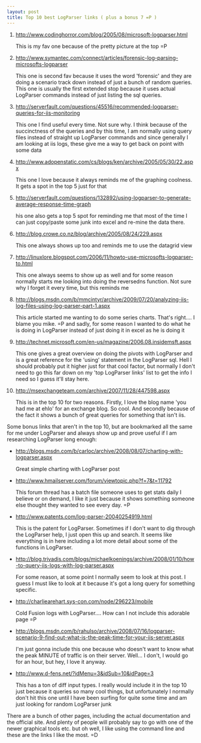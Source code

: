 ```yaml
---
layout: post
title: Top 10 best LogParser links ( plus a bonus 7 =P )
---
```


1. http://www.codinghorror.com/blog/2005/08/microsoft-logparser.html
   
    This is my fav one because of the pretty picture at the top =P

2. http://www.symantec.com/connect/articles/forensic-log-parsing-microsofts-logparser

    This one is second fav because it uses the word 'forensic' and they are doing a scenario track down instead of just a bunch of random queries. This one is usually the first extended stop because it uses actual LogParser commands instead of just listing the sql queries.

3. http://serverfault.com/questions/45516/recommended-logparser-queries-for-iis-monitoring

    This one I find useful every time. Not sure why. I think because of the succinctness of the queries and by this time, I am normally using query files instead of straight up LogParser commands and since generally I am looking at iis logs, these give me a way to get back on point with some data

4. http://www.adopenstatic.com/cs/blogs/ken/archive/2005/05/30/22.aspx

    This one I love because it always reminds me of the graphing coolness. It gets a spot in the top 5 just for that

5. http://serverfault.com/questions/132892/using-logparser-to-generate-average-response-time-graph

    his one also gets a top 5 spot for reminding me that most of the time I can just copy/paste some junk into excel and re-mine the data there.

6. http://blog.crowe.co.nz/blog/archive/2005/08/24/229.aspx

    This one always shows up too and reminds me to use the datagrid view

7. http://linuxlore.blogspot.com/2006/11/howto-use-microsofts-logparser-to.html

    This one always seems to show up as well and for some reason normally starts me looking into doing the reversedns function. Not sure why I forget it every time, but this reminds me

8. http://blogs.msdn.com/b/mmcintyr/archive/2009/07/20/analyzing-iis-log-files-using-log-parser-part-1.aspx

    This article started me wanting to do some series charts. That's right…. I blame you mike. =P and sadly, for some reason I wanted to do what he is doing in LogParser instead of just doing it in excel as he is doing it

9. http://technet.microsoft.com/en-us/magazine/2006.08.insidemsft.aspx

    This one gives a great overview on doing the pivots with LogParser and is a great reference for the 'using' statement in the LogParser sql. Hell I should probably put it higher just for that cool factor, but normally I don't need to go this far down on my 'top LogParser links' list to get the info I need so I guess it'll stay here.

10. http://msexchangeteam.com/archive/2007/11/28/447598.aspx

    This is in the top 10 for two reasons. Firstly, I love the blog name 'you had me at ehlo' for an exchange blog. So cool. And secondly because of the fact it shows a bunch of great queries for something that isn't iis.

   

Some bonus links that aren't in the top 10, but are bookmarked all the same for me under LogParser and always show up and prove useful if I am researching LogParser long enough:

- http://blogs.msdn.com/b/carloc/archive/2008/08/07/charting-with-logparser.aspx

    Great simple charting with LogParser post

- http://www.hmailserver.com/forum/viewtopic.php?f=7&t=11792

    This forum thread has a batch file someone uses to get stats daily I believe or on demand, I like it just because it shows something someone else thought they wanted to see every day. =P

- http://www.patents.com/log-parser-20040254919.html

    This is the patent for LogParser. Sometimes if I don't want to dig through the LogParser help, I just open this up and search. It seems like everything is in here including a lot more detail about some of the functions in LogParser.

- http://blog.trivadis.com/blogs/michaelkoenings/archive/2008/01/10/how-to-query-iis-logs-with-log-parser.aspx

    For some reason, at some point I normally seem to look at this post. I guess I must like to look at it because it's got a long query for something specific.

- http://charliearehart.sys-con.com/node/296223/mobile

    Cold Fusion logs with LogParser.... How can I not include this adorable page =P

- http://blogs.msdn.com/b/rahulso/archive/2008/07/16/logparser-scenario-9-find-out-what-is-the-peak-time-for-your-iis-server.aspx

    I'm just gonna include this one because who doesn't want to know what the peak MINUTE of traffic is on their server. Well… I don't, I would go for an hour, but hey, I love it anyway.

- http://www.d-fens.net/?idMenu=3&idSub=10&idPage=3

    This has a ton of diff input types. I really would include it in the top 10 just because it queries so many cool things, but unfortunately I normally don't hit this one until I have been surfing for quite some time and am just looking for random LogParser junk

   

There are a bunch of other pages, including the actual documentation and the official site. And plenty of people will probably say to go with one of the newer graphical tools etc. but oh well, I like using the command line and these are the links I like the most. =D

